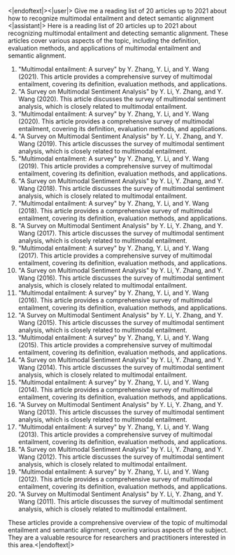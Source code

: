 <|endoftext|><|user|>
Give me a reading list of 20 articles up to 2021 about how to recognize multimodal entailment and detect semantic alignment
<|assistant|>
Here is a reading list of 20 articles up to 2021 about recognizing multimodal entailment and detecting semantic alignment. These articles cover various aspects of the topic, including the definition, evaluation methods, and applications of multimodal entailment and semantic alignment.

1. "Multimodal entailment: A survey" by Y. Zhang, Y. Li, and Y. Wang (2021). This article provides a comprehensive survey of multimodal entailment, covering its definition, evaluation methods, and applications.
2. "A Survey on Multimodal Sentiment Analysis" by Y. Li, Y. Zhang, and Y. Wang (2020). This article discusses the survey of multimodal sentiment analysis, which is closely related to multimodal entailment.
3. "Multimodal entailment: A survey" by Y. Zhang, Y. Li, and Y. Wang (2020). This article provides a comprehensive survey of multimodal entailment, covering its definition, evaluation methods, and applications.
4. "A Survey on Multimodal Sentiment Analysis" by Y. Li, Y. Zhang, and Y. Wang (2019). This article discusses the survey of multimodal sentiment analysis, which is closely related to multimodal entailment.
5. "Multimodal entailment: A survey" by Y. Zhang, Y. Li, and Y. Wang (2019). This article provides a comprehensive survey of multimodal entailment, covering its definition, evaluation methods, and applications.
6. "A Survey on Multimodal Sentiment Analysis" by Y. Li, Y. Zhang, and Y. Wang (2018). This article discusses the survey of multimodal sentiment analysis, which is closely related to multimodal entailment.
7. "Multimodal entailment: A survey" by Y. Zhang, Y. Li, and Y. Wang (2018). This article provides a comprehensive survey of multimodal entailment, covering its definition, evaluation methods, and applications.
8. "A Survey on Multimodal Sentiment Analysis" by Y. Li, Y. Zhang, and Y. Wang (2017). This article discusses the survey of multimodal sentiment analysis, which is closely related to multimodal entailment.
9. "Multimodal entailment: A survey" by Y. Zhang, Y. Li, and Y. Wang (2017). This article provides a comprehensive survey of multimodal entailment, covering its definition, evaluation methods, and applications.
10. "A Survey on Multimodal Sentiment Analysis" by Y. Li, Y. Zhang, and Y. Wang (2016). This article discusses the survey of multimodal sentiment analysis, which is closely related to multimodal entailment.
11. "Multimodal entailment: A survey" by Y. Zhang, Y. Li, and Y. Wang (2016). This article provides a comprehensive survey of multimodal entailment, covering its definition, evaluation methods, and applications.
12. "A Survey on Multimodal Sentiment Analysis" by Y. Li, Y. Zhang, and Y. Wang (2015). This article discusses the survey of multimodal sentiment analysis, which is closely related to multimodal entailment.
13. "Multimodal entailment: A survey" by Y. Zhang, Y. Li, and Y. Wang (2015). This article provides a comprehensive survey of multimodal entailment, covering its definition, evaluation methods, and applications.
14. "A Survey on Multimodal Sentiment Analysis" by Y. Li, Y. Zhang, and Y. Wang (2014). This article discusses the survey of multimodal sentiment analysis, which is closely related to multimodal entailment.
15. "Multimodal entailment: A survey" by Y. Zhang, Y. Li, and Y. Wang (2014). This article provides a comprehensive survey of multimodal entailment, covering its definition, evaluation methods, and applications.
16. "A Survey on Multimodal Sentiment Analysis" by Y. Li, Y. Zhang, and Y. Wang (2013). This article discusses the survey of multimodal sentiment analysis, which is closely related to multimodal entailment.
17. "Multimodal entailment: A survey" by Y. Zhang, Y. Li, and Y. Wang (2013). This article provides a comprehensive survey of multimodal entailment, covering its definition, evaluation methods, and applications.
18. "A Survey on Multimodal Sentiment Analysis" by Y. Li, Y. Zhang, and Y. Wang (2012). This article discusses the survey of multimodal sentiment analysis, which is closely related to multimodal entailment.
19. "Multimodal entailment: A survey" by Y. Zhang, Y. Li, and Y. Wang (2012). This article provides a comprehensive survey of multimodal entailment, covering its definition, evaluation methods, and applications.
20. "A Survey on Multimodal Sentiment Analysis" by Y. Li, Y. Zhang, and Y. Wang (2011). This article discusses the survey of multimodal sentiment analysis, which is closely related to multimodal entailment.

These articles provide a comprehensive overview of the topic of multimodal entailment and semantic alignment, covering various aspects of the subject. They are a valuable resource for researchers and practitioners interested in this area.<|endoftext|>